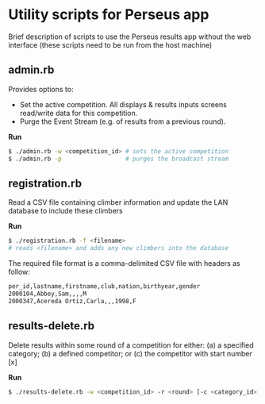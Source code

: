 # Utility scripts for Perseus app
Brief description of scripts to use the Perseus results app without the web interface (these scripts need to be run from the host machine)

## admin.rb
Provides options to:
* Set the active competition. All displays & results inputs screens read/write data for this competition.
* Purge the Event Stream (e.g. of results from a previous round).

**Run**

```bash
$ ./admin.rb -w <competition_id> # sets the active competition
$ ./admin.rb -p                  # purges the broadcast stream
```

## registration.rb
Read a CSV file containing climber information and update the LAN database to include these climbers

**Run**

```bash
$ ./registration.rb -f <filename>	
# reads <filename> and adds any new climbers into the database
```

The required file format is a comma-delimited CSV file with headers as follow:

```bash
per_id,lastname,firstname,club,nation,birthyear,gender
2000104,Abbey,Sam,,,,M
2000347,Acereda Ortiz,Carla,,,1998,F
```
## results-delete.rb
Delete results within some round of a competition for either: (a) a specified category; (b) a defined competitor; or (c) the competitor with start number [x]

**Run**

```bash
$ ./results-delete.rb -w <competition_id> -r <round> [-c <category_id> | -p <person_id> | -s <start_nr>]
```
